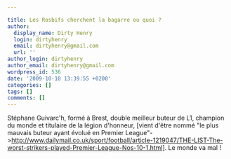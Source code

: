 ```yaml
---

title: Les Rosbifs cherchent la bagarre ou quoi ?
author:
  display_name: Dirty Henry
  login: dirtyhenry
  email: dirtyhenry@gmail.com
  url: ''
author_login: dirtyhenry
author_email: dirtyhenry@gmail.com
wordpress_id: 536
date: '2009-10-10 13:39:55 +0200'
categories: []
tags: []
comments: []
---
```

Stéphane Guivarc'h, formé à Brest, double meilleur buteur de L1, champion du monde et titulaire de la légion d'honneur, [vient d'être nommé "le plus mauvais buteur ayant évolué en Premier League"->http://www.dailymail.co.uk/sport/football/article-1219047/THE-LIST-The-worst-strikers-played-Premier-League-Nos-10-1.html].  Le monde va mal !
